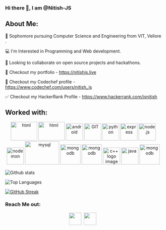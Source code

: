 ### Hi there 👋, I am @Nitish-JS

## About Me:



📝 Sophomore pursuing Computer Science and Engineering from VIT, Vellore .

💻 I'm Interested in Programming and Web development.

🤝 Looking to collaborate on open source projects and hackathons.

👋 Checkout my portfolio - https://nitishjs.live

👀 Checkout my Codechef profile - https://www.codechef.com/users/nitish_js

✅ Checkout my HackerRank Profile - https://www.hackerrank.com/jsnitish
  


## Worked with:

<p align="center">
      <img src="https://www.vectorlogo.zone/logos/w3_html5/w3_html5-icon.svg" alt="html" width="85" height="60"/> 
  <img src="https://www.vectorlogo.zone/logos/w3_css/w3_css-icon.svg" alt="html" width="85" height="60"/> 
      <img src="https://www.vectorlogo.zone/logos/javascript/javascript-icon.svg" alt="android" width="55" height="55"/>
      <img src="https://www.vectorlogo.zone/logos/git-scm/git-scm-icon.svg" alt="GIT" width="55" height="55"/> 
      <img src="https://www.vectorlogo.zone/logos/python/python-icon.svg" alt="python" width="55" height="55"/>
      <img src="https://www.vectorlogo.zone/logos/expressjs/expressjs-icon.svg" alt="express" width="55" height="55"/>
      <img src="https://www.vectorlogo.zone/logos/nodejs/nodejs-icon.svg" alt="node.js" width="55" height="55"/> 
      <img src="https://www.vectorlogo.zone/logos/nodemonio/nodemonio-icon.svg" alt="nodemon" width="55" height="55"/> 
      <img src="https://www.vectorlogo.zone/logos/mysql/mysql-ar21.svg" alt="mysql" width="110" height="75"/> 
      <img src="https://www.vectorlogo.zone/logos/mongodb/mongodb-icon.svg" alt="mongodb" width="65" height="65"/> 
      <img src="https://www.vectorlogo.zone/logos/reactjs/reactjs-icon.svg" alt="mongodb" width="65" height="65"/> 
<img src="https://www.freeiconspng.com/uploads/c--logo-icon-0.png" width="55" height="55" alt="c++ logo image" />
  <img src="https://www.vectorlogo.zone/logos/java/java-ar21.svg" alt="java" width="55" height="55"/>
  <img src="https://www.vectorlogo.zone/logos/r-project/r-project-official.svg" alt="mongodb" width="65" height="65"/> 
      
</p>


  ![Github stats](https://github-readme-stats.vercel.app/api?username=Nitish-JS&theme=dark&show_icons=true&count_private=true)
  
  ![Top Languages](https://github-readme-stats.vercel.app/api/top-langs/?username=Nitish-JS&layout=compact)
 
 [![GitHub Streak](https://github-readme-streak-stats.herokuapp.com?user=Nitish-JS&theme=highcontrast)](https://git.io/streak-stats)







### Reach Me out:
<p align="center">
<a href="https://www.linkedin.com/in/nitish-j-s" target="blank" ><img align="center" src="https://github.com/TheDudeThatCode/TheDudeThatCode/blob/master/Assets/Linkedin.svg" alt="" height="40" width="40" /></a>&nbsp;
<a href="mailto: jsnitish46@gmail.com" target="blank"><img align="center" src="https://github.com/TheDudeThatCode/TheDudeThatCode/blob/master/Assets/Gmail.svg" alt="" height="40" width="40" /></a>&nbsp;
<!--
**Nitish-JS/Nitish-JS** is a ✨ _special_ ✨ repository because its `README.md` (this file) appears on your GitHub profile.

Here are some ideas to get you started:

- 🔭 I’m currently working on ...
- 🌱 I’m currently learning ...
- 👯 I’m looking to collaborate on ...
- 🤔 I’m looking for help with ...
- 💬 Ask me about ...
- 📫 How to reach me: ...
- 😄 Pronouns: ...
- ⚡ Fun fact: ...
-->
  
  

